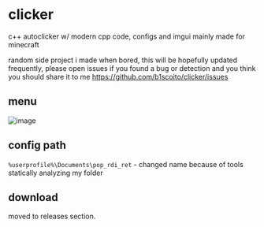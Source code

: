 # clicker
c++ autoclicker w/ modern cpp code, configs and imgui mainly made for minecraft

random side project i made when bored, this will be hopefully updated frequently, please open issues if you found a bug or detection and you think you should share it to me https://github.com/b1scoito/clicker/issues

## menu
![image](https://i.imgur.com/gIQ3zfn.png)

## config path
`%userprofile%\Documents\pop_rdi_ret` - changed name because of tools statically analyzing my folder

## download
moved to releases section.
